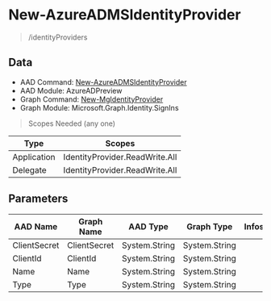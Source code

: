 # New-AzureADMSIdentityProvider

> /identityProviders

## Data

+ AAD Command: [New-AzureADMSIdentityProvider](https://docs.microsoft.com/en-us/powershell/module/AzureADPreview/New-AzureADMSIdentityProvider)
+ AAD Module: AzureADPreview
+ Graph Command: [New-MgIdentityProvider](https://docs.microsoft.com/en-us/powershell/module/Microsoft.Graph.Identity.SignIns/New-MgIdentityProvider)
+ Graph Module: Microsoft.Graph.Identity.SignIns

> Scopes Needed (any one)

|Type|Scopes|
|---|---|
|Application|IdentityProvider.ReadWrite.All|
|Delegate|IdentityProvider.ReadWrite.All|

## Parameters

|AAD Name|Graph Name|AAD Type|Graph Type|Infos|
|---|---|---|---|---|
|ClientSecret|ClientSecret|System.String|System.String||
|ClientId|ClientId|System.String|System.String||
|Name|Name|System.String|System.String||
|Type|Type|System.String|System.String||

